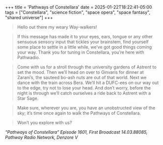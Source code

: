 +++
title = 'Pathways of Constellara'
date = 2025-01-22T18:22:41-05:00
tags = ["Constellara", "science fiction", "space opera", "space fantasy", "shared universe"]
+++

> Hello out there my weary Way-walkers! 

> If this message has made it to your eyes, ears, tongue or any other sensuous sensory input that tickles your brainstem, find yourself some place to settle in a little while, we’ve got good things coming your way. Thank you for tuning in Constellara, you’re here with Pathwadio.

> Come with us for a stroll through the university gardens of Astrent to set the mood. Then we’ll head on over to Ginvaris for dinner at Zarani’s, the sauteed bo-ash nuts are out of that world. Next we dance with the train across Bera. We’ll hit a DUFC-ees on our way out to the edge, try not to lose your head. And don’t worry, before the night is through we’ll catch ourselves a ride back to Astrent with a Star Sage. 

> Make sure, wherever you are, you have an unobstructed view of the sky; it’s time once again to walk the Pathways of Constellara.

> Won’t you explore with us?

*“Pathways of Constellara” Episode 1601, First Broadcast 14.03.88085, Pathway Radio Network, Denzore V*
